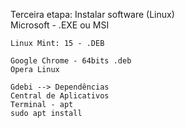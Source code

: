 Terceira etapa: Instalar software (Linux)<br>
Microsoft - .EXE ou MSI

	Linux Mint: 15 - .DEB   

	Google Chrome - 64bits .deb
	Opera Linux
				
	Gdebi --> Dependências
	Central de Aplicativos
	Terminal - apt
	sudo apt install
